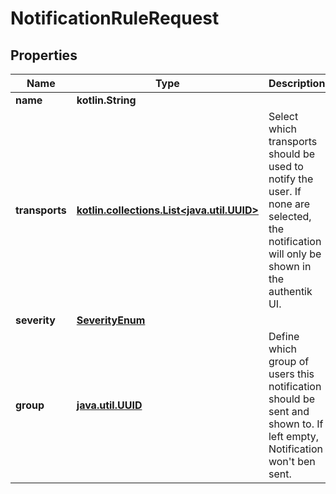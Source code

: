
# NotificationRuleRequest

## Properties
Name | Type | Description | Notes
------------ | ------------- | ------------- | -------------
**name** | **kotlin.String** |  | 
**transports** | [**kotlin.collections.List&lt;java.util.UUID&gt;**](java.util.UUID.md) | Select which transports should be used to notify the user. If none are selected, the notification will only be shown in the authentik UI. |  [optional]
**severity** | [**SeverityEnum**](SeverityEnum.md) |  |  [optional]
**group** | [**java.util.UUID**](java.util.UUID.md) | Define which group of users this notification should be sent and shown to. If left empty, Notification won&#39;t ben sent. |  [optional]




